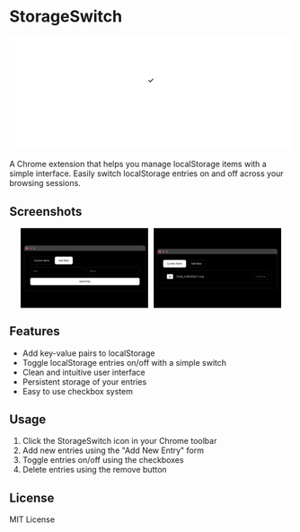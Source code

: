 # StorageSwitch

![StorageSwitch](./img/readme.png)

A Chrome extension that helps you manage localStorage items with a simple interface. Easily switch localStorage entries on and off across your browsing sessions.

## Screenshots

<div style="display: flex; gap: 10px; justify-content: center; align-items: center;">
    <img src="./img/screenshot1.png" alt="Add New Entry Screen" width="45%">
    <img src="./img/screenshot2.png" alt="Current Items Screen" width="45%">
</div>

## Features

- Add key-value pairs to localStorage
- Toggle localStorage entries on/off with a simple switch
- Clean and intuitive user interface
- Persistent storage of your entries
- Easy to use checkbox system

## Usage

1. Click the StorageSwitch icon in your Chrome toolbar
2. Add new entries using the "Add New Entry" form
3. Toggle entries on/off using the checkboxes
4. Delete entries using the remove button

## License

MIT License

